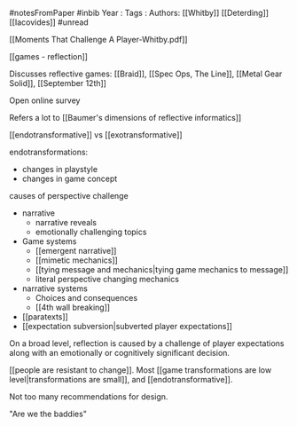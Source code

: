 
#notesFromPaper #inbib 
Year   :
Tags   :
Authors: [[Whitby]] [[Deterding]] [[Iacovides]]
#unread 

[[Moments That Challenge A Player-Whitby.pdf]]

[[games - reflection]]

Discusses reflective games: [[Braid]], [[Spec Ops, The Line]], [[Metal Gear Solid]], [[September 12th]]

Open online survey

Refers a lot to [[Baumer's dimensions of reflective informatics]]

[[endotransformative]] vs [[exotransformative]]

endotransformations:

 - changes in playstyle
 - changes in game concept

causes of perspective challenge

 - narrative
   - narrative reveals
   - emotionally challenging topics
 - Game systems
   - [[emergent narrative]]
   - [[mimetic mechanics]]
   - [[tying message and mechanics|tying game mechanics to message]]
   - literal perspective changing mechanics
 - narrative systems
   - Choices and consequences
   - [[4th wall breaking]]
 - [[paratexts]]
 - [[expectation subversion|subverted player expectations]]

On a broad level, reflection is caused by a challenge of player expectations along with an emotionally or cognitively significant decision.

[[people are resistant to change]]. Most [[game transformations are low level|transformations are small]], and [[endotransformative]].

Not too many recommendations for design.

"Are we the baddies"
